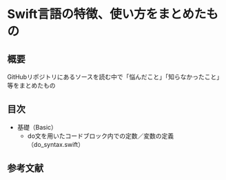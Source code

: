 # Swift言語の特徴、使い方をまとめたもの

## 概要

GitHubリポジトリにあるソースを読む中で「悩んだこと」「知らなかったこと」等をまとめたもの

## 目次

- 基礎（Basic）
  - do文を用いたコードブロック内での定数／変数の定義（do_syntax.swift）


## 参考文献